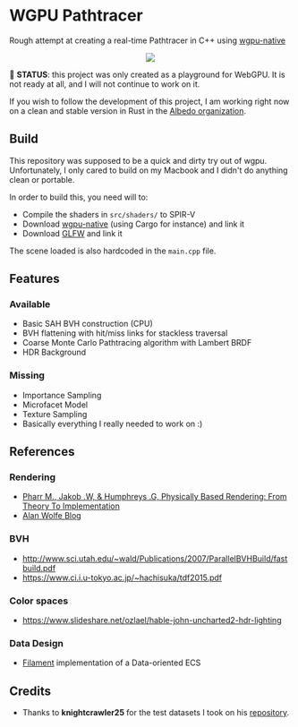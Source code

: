 # WGPU Pathtracer

Rough attempt at creating a real-time Pathtracer in C++ using [wgpu-native](https://github.com/gfx-rs/wgpu-native)

<p align="center">
  <img src="./demo.gif"></img>
</p>

🚧 **STATUS**: this project was only created as a playground for WebGPU. It is not ready at all,
and I will not continue to work on it.

If you wish to follow the development of this project, I am working right now
on a clean and stable version in Rust in the [Albedo organization](https://github.com/albedo-engine/albedo).

## Build

This repository was supposed to be a quick and dirty try out of wgpu. Unfortunately,
I only cared to build on my Macbook and I didn't do anything clean or portable.

In order to build this, you need will to:
* Compile the shaders in `src/shaders/` to SPIR-V
* Download [wgpu-native](https://github.com/gfx-rs/wgpu-native) (using Cargo for instance) and link it
* Download [GLFW](glfw.org) and link it

The scene loaded is also hardcoded in the `main.cpp` file.

## Features

### Available

* Basic SAH BVH construction (CPU)
* BVH flattening with hit/miss links for stackless traversal
* Coarse Monte Carlo Pathtracing algorithm with Lambert BRDF
* HDR Background

### Missing

* Importance Sampling
* Microfacet Model
* Texture Sampling
* Basically everything I really needed to work on :)

## References

### Rendering

* [Pharr M., Jakob .W, & Humphreys .G, Physically Based Rendering: From Theory To Implementation](http://www.pbr-book.org/)
* [Alan Wolfe Blog](https://blog.demofox.org/2020/05/25/casual-shadertoy-path-tracing-1-basic-camera-diffuse-emissive/)

### BVH

* http://www.sci.utah.edu/~wald/Publications/2007/ParallelBVHBuild/fastbuild.pdf
* https://www.ci.i.u-tokyo.ac.jp/~hachisuka/tdf2015.pdf

### Color spaces

* https://www.slideshare.net/ozlael/hable-john-uncharted2-hdr-lighting

### Data Design

* [Filament](https://github.com/google/filament) implementation
of a Data-oriented ECS

## Credits

* Thanks to **knightcrawler25** for the test datasets I took on his [repository](https://github.com/knightcrawler25/GLSL-PathTracer).
